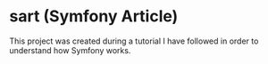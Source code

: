 # sart (Symfony Article)
This project was created during a tutorial I have followed in order to understand how Symfony works. 
